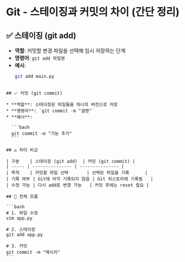 
# Git - 스테이징과 커밋의 차이 (간단 정리)

## ✅ 스테이징 (git add)

- **역할**: 커밋할 변경 파일을 선택해 임시 저장하는 단계
- **명령어**: `git add 파일명`
- **예시**:
  ```bash
  git add main.py
````

## ✅ 커밋 (git commit)

* **역할**: 스테이징된 파일들을 하나의 버전으로 저장
* **명령어**: `git commit -m "설명"`
* **예시**:

  ```bash
  git commit -m "기능 추가"
  ```

## ⚖️ 차이 비교

| 구분    | 스테이징 (git add)  | 커밋 (git commit) |
| ----- | --------------- | --------------- |
| 목적    | 커밋할 파일 선택       | 선택된 파일을 기록      |
| 기록 여부 | Git에 아직 기록되지 않음 | Git 히스토리에 기록됨   |
| 수정 가능 | 다시 add로 변경 가능   | 커밋 후에는 reset 필요 |

## 📌 전체 흐름

```bash
# 1. 파일 수정
vim app.py

# 2. 스테이징
git add app.py

# 3. 커밋
git commit -m "메시지"
```

